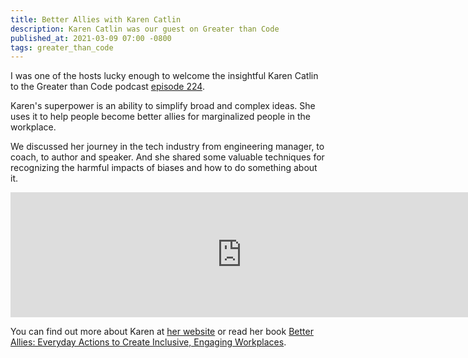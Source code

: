 ```yaml
---
title: Better Allies with Karen Catlin
description: Karen Catlin was our guest on Greater than Code
published_at: 2021-03-09 07:00 -0800
tags: greater_than_code
---
```


I was one of the hosts lucky enough to welcome the insightful Karen Catlin to
the Greater than Code podcast [episode
224](https://www.greaterthancode.com/better-allies).

Karen's superpower is an ability to simplify broad and complex ideas. She uses
it to help people become better allies for marginalized people in the workplace.

We discussed her journey in the tech industry from engineering manager, to
coach, to author and speaker. And she shared some valuable techniques for
recognizing the harmful impacts of biases and how to do something about it.

<iframe src="https://player.fireside.fm/v2/nERs6yQ-+M66vRWYl?theme=dark" width="740" height="200" frameborder="0" scrolling="no"></iframe>

You can find out more about Karen at [her website](https://karencatlin.com) or read
her book [Better Allies: Everyday Actions to Create Inclusive, Engaging Workplaces](https://betterallies.com).
